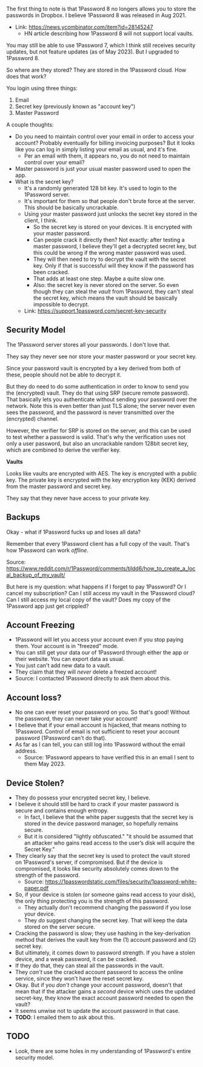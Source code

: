 The first thing to note is that 1Password 8 no longers allows you to
store the passwords in Dropbox. I believe 1Password 8 was released in
Aug 2021.

- Link: https://news.ycombinator.com/item?id=28145247
  - HN article describing how 1Password 8 will not support local vaults.

You may still be able to use 1Password 7, which I think still receives
security updates, but not feature updates (as of May 2023). But I
upgraded to 1Password 8.

So where are they stored? They are stored in the 1Password cloud. How
does that work?

You login using three things:

1. Email
2. Secret key (previously known as "account key")
3. Master Password

A couple thoughts:

- Do you need to maintain control over your email in order to access
  your account? Probably eventually for billing invoicing purposes? But
  it looks like you can log in simply listing your email as usual, and
  it's fine.
  - Per an email with them, it appears no, you do not need to maintain
    control over your email?
- Master password is just your usual master password used to open the
  app.
- What is the secret key?
  - It's a randomly generated 128 bit key. It's used to login to the
    1Password server.
  - It's important for them so that people don't brute force at the
    server. This should be basically uncrackable.
  - Using your master password just unlocks the secret key stored in the
    client, I think.
    - So the secret key is stored on your devices. It is encrypted with
      your master password.
    - Can people crack it directly then? Not exactly: after testing a
      master password, I believe they'll get a decrypted secret key, but
      this could be wrong if the wrong master password was used.
    - They will then need to try to decrypt the vault with the secret
      key. Only if that is successful will they know if the password has
      been cracked.
    - That adds at least one step. Maybe a quite slow one.
    - Also: the secret key is never stored on the server. So even though
      they can steal the _vault_ from 1Password, they can't steal the
      secret key, which means the vault should be basically impossible
      to decrypt.
  - Link: https://support.1password.com/secret-key-security

## Security Model

The 1Password server stores all your passwords. I don't love that.

They say they never see nor store your master password or your secret
key.

Since your password vault is encrypted by a key derived from both of
these, people should not be able to decrypt it.

But they do need to do some authentication in order to know to send you
the (encrypted) vault. They do that using SRP (secure remote password).
That basically lets you authenticate without sending your password over
the network. Note this is even better than just TLS alone; the server
never even sees the password, and the password is never transmitted over
the (encrypted) channel.

However, the verifier for SRP is stored on the server, and this can be
used to test whether a password is valid. That's why the verification
uses not only a user password, but also an uncrackable random 128bit
secret key, which are combined to derive the verifier key.

**Vaults**

Looks like vaults are encrypted with AES. The key is encrypted with a
public key. The private key is encrypted with the key encryption key
(KEK) derived from the master password and secret key.

They say that they never have access to your private key.

## Backups

Okay - what if 1Password fucks up and loses all data?

Remember that every 1Password client has a full copy of the vault.
That's how 1Password can work _offline_.

Source: https://www.reddit.com/r/1Password/comments/tjldd6/how_to_create_a_local_backup_of_my_vault/

But here is my question: what happens if I forget to pay 1Password? Or I
cancel my subscription? Can I still access my vault in the 1Password
cloud? Can I still access my local copy of the vault? Does my copy of
the 1Password app just get crippled?

## Account Freezing

- 1Password will let you access your account even if you stop paying
  them. Your account is in "freezed" mode.
- You can still get your data our of 1Password through either the app or
  their website. You can export data as usual.
- You just can't add new data to a vault.
- They claim that they will _never_ delete a freezed account!
- Source: I contacted 1Password directly to ask them about this.

## Account loss?

- No one can ever reset your password on you. So that's good! Without
  the password, they can never take your account!
- I believe that if your email account is hijacked, that means nothing
  to 1Password. Control of email is not sufficient to reset your account
  password (1Password can't do that).
- As far as I can tell, you can still log into 1Password without the
  email address.
  - Source: 1Password appears to have verified this in an email I sent
    to them May 2023.

## Device Stolen?

- They do possess your encrypted secret key, I believe.
- I believe it should still be hard to crack if your master password is
  secure and contains enough entropy.
  - In fact, I believe that the white paper suggests that the secret key
    is stored in the device password manager, so hopefully remains
    secure.
  - But it is considered "lightly obfuscated." "it should be assumed
    that an attacker who gains read access to the user’s disk will acquire
    the Secret Key."
- They clearly say that the secret key is used to protect the vault
  stored on 1Password's server, if compromised. But if the device is
  compromised, it looks like security absolutely comes down to the
  strength of the password.
  - Source: https://1passwordstatic.com/files/security/1password-white-paper.pdf
- So, if your device is stolen (or someone gains read access to your
  disk), the only thing protecting you is the strength of this password.
  - They actually don't recommend changing the password if you lose your
    device.
  - They _do_ suggest changing the secret key. That will keep the data
    stored on the server secure.
- Cracking the password is slow; they use hashing in the key-derivation
  method that derives the vault key from the (1) account password and
  (2) secret key.
- But ultimately, it comes down to password strength. If you have a
  stolen device, and a weak password, it can be cracked.
- If they do that, they can steal all the passwords in the vault.
- They _can't_ use the cracked account password to access the online
  service, since they won't have the reset secret key.
- Okay. But if you _don't_ change your account password, doesn't that
  mean that if the attacker gains a _second_ device which uses the
  updated secret-key, they know the exact account password needed to
  open the vault?
- It seems unwise not to update the account password in that case.
- **TODO**: I emailed them to ask about this.

## TODO

- Look, there are some holes in my understanding of 1Password's entire
  security model.

